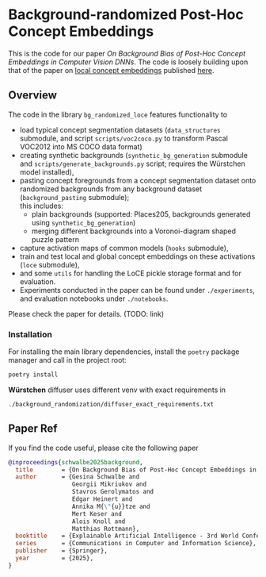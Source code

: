 # Background-randomized Post-Hoc Concept Embeddings

This is the code for our paper *On Background Bias of Post-Hoc Concept Embeddings in Computer Vision DNNs*.
The code is loosely building upon that of the paper on [local concept embeddings](http://arxiv.org/abs/2311.14435) published [here](https://github.com/continental/local-concept-embeddings).

## Overview
The code in the library `bg_randomized_loce` features functionality to
- load typical concept segmentation datasets
  (`data_structures` submodule, and script `scripts/voc2coco.py` to transform Pascal VOC2012 into MS COCO data format)
- creating synthetic backgrounds (`synthetic_bg_generation` submodule and `scripts/generate_backgrounds.py` script; requires the Würstchen model installed),
- pasting concept foregrounds from a concept segmentation dataset onto randomized backgrounds from any background dataset (`background_pasting` submodule);  
  this includes:
  - plain backgrounds (supported: Places205, backgrounds generated using `synthetic_bg_generation`)
  - merging different backgrounds into a Voronoi-diagram shaped puzzle pattern
- capture activation maps of common models (`hooks` submodule),
- train and test local and global concept embeddings on these activations (`loce` submodule),
- and some `utils` for handling the LoCE pickle storage format and for evaluation.
- Experiments conducted in the paper can be found under `./experiments`, and evaluation notebooks under `./notebooks`.

Please check the paper for details. (TODO: link)

### Installation
For installing the main library dependencies, install the `poetry` package manager and call in the project root:
```bash
poetry install
```

**Würstchen** diffuser uses different venv with exact requirements in 
```
./background_randomization/diffuser_exact_requirements.txt
```

## Paper Ref
If you find the code useful, please cite the following paper
```bibtex
@inproceedings{schwalbe2025background,
  title        = {On Background Bias of Post-Hoc Concept Embeddings in Computer Vision DNNs},
  author       = {Gesina Schwalbe and
                  Georgii Mikriukov and
                  Stavros Gerolymatos and 
                  Edgar Heinert and
                  Annika M{\"{u}}tze and
                  Mert Keser and
                  Alois Knoll and
                  Matthias Rottmann},
  booktitle    = {Explainable Artificial Intelligence - 3rd World Conference, xAI 2025},
  series       = {Communications in Computer and Information Science},
  publisher    = {Springer},
  year         = {2025},
}
```
